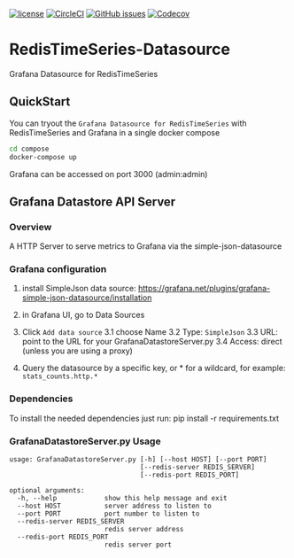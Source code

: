 [![license](https://img.shields.io/github/license/RedisTimeSeries/grafana-redistimeseries.svg)](https://github.com/RedisTimeSeries/grafana-redistimeseries)
[![CircleCI](https://circleci.com/gh/RedisTimeSeries/grafana-redistimeseries/tree/master.svg?style=svg)](https://circleci.com/gh/RedisTimeSeries/grafana-redistimeseries/tree/master)
[![GitHub issues](https://img.shields.io/github/release/RedisTimeSeries/grafana-redistimeseries.svg)](https://github.com/RedisTimeSeries/grafana-redistimeseries/releases/latest)
[![Codecov](https://codecov.io/gh/RedisTimeSeries/grafana-redistimeseries/branch/master/graph/badge.svg)](https://codecov.io/gh/RedisTimeSeries/grafana-redistimeseries)


# RedisTimeSeries-Datasource
Grafana Datasource for RedisTimeSeries

## QuickStart
You can tryout the `Grafana Datasource for RedisTimeSeries` with RedisTimeSeries and Grafana in a single docker compose
```bash
cd compose
docker-compose up
```
Grafana can be accessed on port 3000 (admin:admin)

## Grafana Datastore API Server
### Overview
A HTTP Server to serve metrics to Grafana via the simple-json-datasource

### Grafana configuration

1. install SimpleJson data source: https://grafana.net/plugins/grafana-simple-json-datasource/installation
2. in Grafana UI, go to Data Sources
3. Click `Add data source`
    3.1 choose Name
    3.2 Type: `SimpleJson`
    3.3 URL: point to the URL for your GrafanaDatastoreServer.py
    3.4 Access: direct (unless you are using a proxy)

4. Query the datasource by a specific key, or * for a wildcard, for example: `stats_counts.http.*`

### Dependencies
To install the needed dependencies just run: pip install -r requirements.txt

### GrafanaDatastoreServer.py Usage
```
usage: GrafanaDatastoreServer.py [-h] [--host HOST] [--port PORT]
                                 [--redis-server REDIS_SERVER]
                                 [--redis-port REDIS_PORT]

optional arguments:
  -h, --help            show this help message and exit
  --host HOST           server address to listen to
  --port PORT           port number to listen to
  --redis-server REDIS_SERVER
                        redis server address
  --redis-port REDIS_PORT
                        redis server port
```
